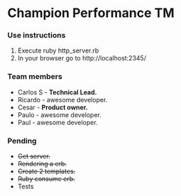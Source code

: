 # Champion Performance TM

### Use instructions

1. Execute ruby http_server.rb
2. In your browser go to http://localhost:2345/

### Team members

- Carlos S - **Technical Lead.**
- Ricardo - awesome developer.
- Cesar - **Product owner.**
- Paulo - awesome developer.
- Paul - awesome developer.

### Pending

- ~~Get server.~~
- ~~Rendering a erb.~~
- ~~Create 2 templates.~~
- ~~Ruby consume erb.~~
- Tests
